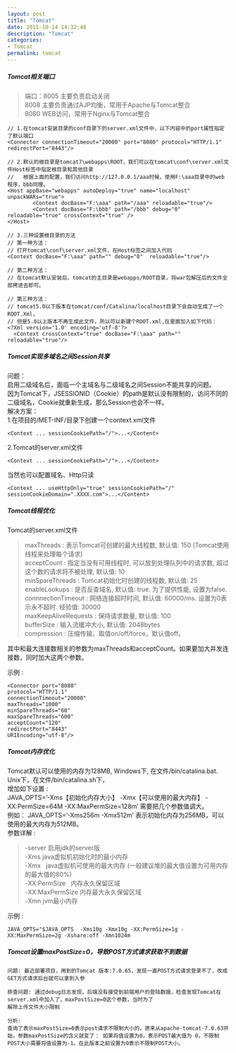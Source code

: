 ```yaml
---
layout: post
title: "Tomcat"
date: 2015-10-14 14:32:48
description: "Tomcat"
categories:
- Tomcat
permalink: tomcat
---
```


##### Tomcat相关端口
> 端口：8005 主要负责启动关闭  
        8008 主要负责通过AJP均衡，常用于Apache与Tomcat整合  
        8080 WEB访问，常用于Nginx与Tomcat整合

```vim
// 1.在tomcat安装目录的conf目录下的server.xml文件中，以下内容中的port属性指定了默认端口
<Connector connectionTimeout="20000" port="8080" protocol="HTTP/1.1" redirectPort="8443"/>

// 2.默认的根目录是tomcat7\webapps\ROOT，我们可以在tomcat\conf\server.xml文件Host标签中指定根目录和其他目录
//   根据上面的配置，我们访问http://127.0.0.1/aaa时候，使用F:\aaa目录中的web程序，bbb同理。
<Host appBase="webapps" autoDeploy="true" name="localhost" unpackWARs="true">
        <Context docBase="F:\aaa" path="/aaa" reloadable="true"/>
        <Context docBase="F:\bbb" path="/bbb" debug="0" reloadable="true" crossContext="true" />
</Host>

// 3.三种设置根目录的方法
// 第一种方法：
// 打开tomcat\conf\server.xml文件，在Host标签之间加入代码
<Context docBase="F:\aaa" path="" debug="0"  reloadable="true"/>

// 第二种方法：
// 在tomcat默认安装后，tomcat的主目录是webapps/ROOT目录，将war包解压后的文件全部拷进去即可。

// 第三种方法：
// tomcat5.0以下版本在tomcat/conf/Catalina/localhost目录下会自动生成了一个ROOT.Xml，
// 但是5.0以上版本不再生成此文件，所以可以新建个ROOT.xml,在里面加入如下代码：
<?Xml version='1.0' encoding='utf-8'?>
  <Context crossContext="true" docBase="F:\aaa" path="" reloadable="true"/>
```

##### Tomcat实现多域名之间Session共享
问题：  
启用二级域名后，面临一个主域名与二级域名之间Session不能共享的问题。  
因为Tomcat下，JSESSIONID（Cookie）的path是默认没有限制的，访问不同的二级域名，Cookie就重新生成，那么Session也会不一样。  
解决方案：  
1.在项目的/MET-INF/目录下创建一个context.xml文件  

```vim
<Context ... sessionCookiePath="/">...</Content>
```  

2.Tomcat的server.xml文件  

```vim
<Context ... sessionCookiePath="/">...</Content>
```  

当然也可以配置域名、Http只读  

```vim
<Context ... useHttpOnly="true" sessionCookiePath="/" sessionCookieDomain=".XXXX.com">...</Content>
```

##### Tomcat线程优化
Tomcat的server.xml文件
>maxThreads : 表示Tomcat可创建的最大线程数, 默认值: 150 (Tomcat使用线程来处理每个请求)  
>acceptCount : 指定当没有可用线程时, 可以放到处理队列中的请求数, 超过这个数的请求将不被处理, 默认值: 10  
>minSpareThreads : Tomcat初始化时创建的线程数, 默认值: 25  
>enableLookups : 是否反查域名, 默认值: true. 为了提供性能, 设置为false.  
>connnectionTimeout : 网络连接超时时间, 默认值: 60000/ms. 设置为0表示永不超时. 经验值: 30000  
>maxKeepAliveRequests : 保持请求数量, 默认值: 100  
>bufferSize : 输入流缓冲大小, 默认值: 2048bytes  
>compression : 压缩传输，取值on/off/force，默认值off。  

其中和最大连接数相关的参数为maxThreads和acceptCount。如果要加大并发连接数，同时加大这两个参数。  

示例 :  

```vim
<Connector port="8080"
protocol="HTTP/1.1"
connectionTimeout="20000"
maxThreads="1000"
minSpareThreads="60"
maxSpareThreads="600"  
acceptCount="120"
redirectPort="8443"
URIEncoding="utf-8"/>
```

##### Tomcat内存优化

Tomcat默认可以使用的内存为128MB, Windows下, 在文件/bin/catalina.bat. Unix下，在文件/bin/catalina.sh下，  
增加如下设置 :   
JAVA_OPTS=’-Xms【初始化内存大小】 -Xmx【可以使用的最大内存】 -XX:PermSize=64M -XX:MaxPermSize=128m’ 需要把几个参数值调大。  
例如： JAVA_OPTS=’-Xms256m -Xmx512m’ 表示初始化内存为256MB，可以使用的最大内存为512MB。   
参数详解 :   
>-server  启用jdk的server版  
>-Xms    java虚拟机初始化时的最小内存  
>-Xmx    java虚拟机可使用的最大内存 (一般建议堆的最大值设置为可用内存的最大值的80%)  
>-XX:PermSize    内存永久保留区域   
>-XX:MaxPermSize   内存最大永久保留区域   
>-Xmn    jvm最小内存  

示例 :   

```vim
JAVA_OPTS="$JAVA_OPTS  -Xms10g -Xmx10g -XX:PermSize=1g -XX:MaxPermSize=2g -Xshare:off -Xmn1024m
```

##### Tomcat设置maxPostSize=0，导致POST方式请求获取不到数据

```
问题: 最近部署项目，用到的Tomcat 版本:7.0.65，发现一直POST方式请求登录不了，改成GET方式请求后台就可以拿到入参

排查问题: 通过debug日志发现，后端没有接受到前端用户的登陆数据，检查发现Tomcat在server.xml中加入了，maxPostSize=0这个参数，当时为了
解除上传文件大小限制

分析:
查询了表示maxPostSize=0表示post请求不限制大小的，原来从apache-tomcat-7.0.63开始，参数maxPostSize的含义就变了： 如果将值设置为0，表示POST最大值为 0，不限制POST大小需要将值设置为-1。在此版本之前设置为0表示不限制POST大小。
```
